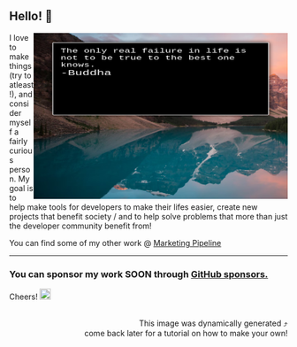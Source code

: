 


## Hello! 🤙


 
  <img align="right" width="460" height="300" src="./html/quotequote.png">

  


I love to make things (try to atleast!), and consider myself a fairly curious person. 
My goal is to help make tools for developers to make their lifes easier, create new projects that benefit society / and to help solve problems that more than just the developer community benefit from!



You can find some of my other work @ [Marketing Pipeline](https://github.com/MarketingPipeline/)


---
### You can sponsor my work SOON through [GitHub sponsors.](https://github.com/sponsors/)

Cheers!   <img width="20" height="20" src="https://static.wikia.nocookie.net/southpark/images/c/ca/PhillipPip.png/revision/latest/scale-to-width-down/350?cb=20171020035739">


<div align="right">
  <br>This image was dynamically generated ⤴️<br> 
   come back later for a tutorial on how to make your own!
</div>





